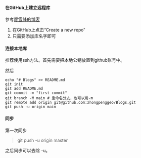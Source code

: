 #### 在GitHub上建立远程库
参考[廖雪峰的博客](https://www.liaoxuefeng.com/wiki/0013739516305929606dd18361248578c67b8067c8c017b000/0013752340242354807e192f02a44359908df8a5643103a000)
1. 在GitHub上点击“Create a new repo”
2. 只需要添加库名字即可
#### 连接本地库

推荐使用ssh方法。首先需要把本地公钥放置到github账号中。

然后

```shell
echo "# Blogs" >> README.md
git init
git add README.md
git commit -m "first commit"
git branch -M main # 重命名分支，也可以用-m
git remote add origin git@github.com:zhongpenggeo/Blogs.git
git push -u origin main
```



#### 同步
第一次同步
> git push -u origin master

之后同步可以去除 -u。
